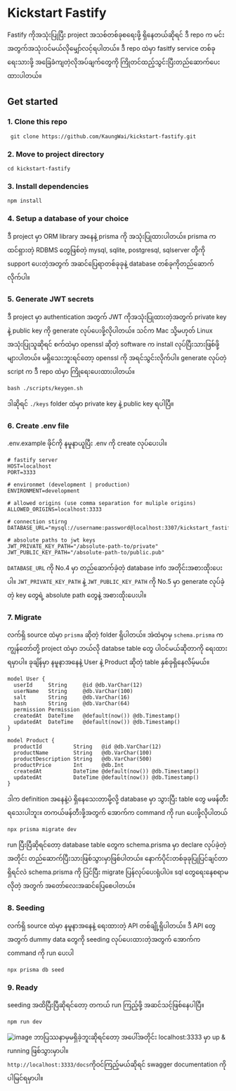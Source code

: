 # Kickstart Fastify
Fastify ကိုအသုံးပြုပြီး project အသစ်တစ်ခု‌စရေးဖို့ ရှိနေတယ်ဆိုရင် ဒီ repo က မင်းအတွက်အသုံးဝင်မယ်လိုမျှော်လင့်ရပါတယ်။ ဒီ repo ထဲမှာ fasitfy service တစ်ခုရေးသားဖို့ အခြေခံကျတဲ့လိုအပ်ချက်တွေကို ကြိုတင်ထည့်သွင်းပြီးတည်ဆောက်ပေးထားပါတယ်။

## Get started
### 1. Clone this repo
``` console
 git clone https://github.com/KaungWai/kickstart-fastify.git
```
### 2. Move to project directory
``` console
cd kickstart-fastify
```
### 3. Install dependencies
``` console
npm install
```
### 4. Setup a database of your choice
ဒီ project မှာ ORM library အနေနဲ့ prisma ကို အသုံးပြုထားပါတယ်။ prisma ကထင်ရှားတဲ့ RDBMS တွေဖြစ်တဲ့ mysql, sqlite, postgresql, sqlserver တို့ကို support ပေးတဲ့အတွက် အဆင်ပြေရာတစ်ခုခုနဲ့ database တစ်ခုကိုတည်ဆောက်လိုက်ပါ။ 

### 5. Generate JWT secrets
ဒီ project မှာ authentication အတွက် JWT ကိုအသုံးပြုထားတဲ့အတွက် private key နဲ့ public key ကို generate လုပ်ပေးဖို့လိုပါတယ်။ သင်က Mac သို့မဟုတ် Linux အသုံးပြုသူဆိုရင် စက်ထဲမှာ openssl ဆိုတဲ့ software က install လုပ်ပြီးသားဖြစ်ဖို့များပါတယ်။ မရှိသေးဘူးရင်တော့ openssl ကို အရင်သွင်းလိုက်ပါ။ generate လုပ်တဲ့ script က ဒီ repo ထဲမှာ ကြို‌ရေးပေးထားပါတယ်။ 
``` console
bash ./scripts/keygen.sh
```
ဒါဆိုရင် `./keys` folder ထဲမှာ private key နဲ့ public key ရပါပြီ။
### 6. Create .env file
.env.example ဖိုင်ကို နမူနာယူပြီး .env ကို create လုပ်ပေးပါ။
``` env
# fastify server
HOST=localhost
PORT=3333

# environmet (development | production)
ENVIRONMENT=development

# allowed origins (use comma separation for muliple origins)
ALLOWED_ORIGINS=localhost:3333

# connection stirng
DATABASE_URL="mysql://username:password@localhost:3307/kickstart_fastify"

# absolute paths to jwt keys
JWT_PRIVATE_KEY_PATH="/absolute-path-to/private"
JWT_PUBLIC_KEY_PATH="/absolute-path-to/public.pub"
```
`DATABASE_URL` ကို No.4 မှာ တည်ဆောက်ခဲ့တဲ့ database info အတိုင်းအစားထိုးပေးပါ။ `JWT_PRIVATE_KEY_PATH` နဲ့ `JWT_PUBLIC_KEY_PATH` ကို No.5 မှာ generate လုပ်ခဲ့တဲ့ key ‌တွေရဲ့ absolute path တွေနဲ့ အစားထိုးပေးပါ။

### 7. Migrate
လက်ရှိ source ထဲမှာ `prisma` ဆိုတဲ့ folder ရှိပါတယ်။ အဲထဲမှာမှ `schema.prisma` က ကျွန်တော်တို့ project ထဲမှာ ဘယ်လို databse table တွေ ပါဝင်မယ်ဆိုတာကို ‌ရေးထားရမှာပါ။ ခုချိန်မှာ နမူနာ‌အနေနဲ့ User နဲ့ Product ဆိုတဲ့ table နှစ်ခုရှိနေလိမ့်မယ်။
```
model User {
  userId     String     @id @db.VarChar(12)
  userName   String     @db.VarChar(100)
  salt       String     @db.VarChar(16)
  hash       String     @db.VarChar(64)
  permission Permission
  createdAt  DateTime   @default(now()) @db.Timestamp()
  updatedAt  DateTime   @default(now()) @db.Timestamp()
}

model Product {
  productId          String   @id @db.VarChar(12)
  productName        String   @db.VarChar(100)
  productDescription String   @db.VarChar(500)
  productPrice       Int      @db.Int
  createdAt          DateTime @default(now()) @db.Timestamp()
  updatedAt          DateTime @default(now()) @db.Timestamp()
}
```
ဒါက definition အနေနဲ့ပဲ ရှိနေသေးတာမို့လို့ database မှာ သွားပြီး table တွေ မဖန်တီးရသေးပါဘူး။ တကယ်ဖန်တီးဖို့အတွက် ‌အောက်က command ကို run ပေးဖို့လိုပါတယ်
```
npx prisma migrate dev
```
run ပြီးပြီဆိုရင်တော့ database table တွေက schema.prisma မှာ declare လုပ်ခဲ့တဲ့အတိုင်း တည်ဆောက်ပြီးသားဖြစ်သွားမှာဖြစ်ပါတယ်။ နောက်ပိုင်းတစ်ခုခုပြုပြင်ချင်တာရှိရင်လဲ schema.prisma ကို ပြင်ပြီး migrate ပြန်လုပ်ပေးရုံပါပဲ။ sql တွေ‌ရေးနေစရာမလိုတဲ့ အတွက် အတော်လေးအဆင်ပြေစေပါတယ်။

### 8. Seeding
လက်ရှိ source ထဲမှာ နမူနာအနေနဲ့ ရေးထားတဲ့ API တစ်ချို့ရှိပါတယ်။ ဒီ API တွေအတွက် dummy data တွေကို seeding လုပ်ပေးထားတဲ့အတွက် အောက်က command ကို run ပေးပါ
```
npx prisma db seed
```

### 9. Ready
seeding အထိပြီးပြီဆိုရင်တော့ တကယ် run ကြည့်ဖို့ အဆင်သင့်ဖြစ်နေပါပြီ။ 
```
npm run dev
```
![image](https://user-images.githubusercontent.com/30652148/208295042-3f1bc66d-dfe9-491c-a6fd-2364fb14dc97.png)
ဘာပြဿနာမှမရှိခဲ့ဘူးဆိုရင်တော့ အပေါ်အတိုင်း localhost:3333 မှာ up & running ဖြစ်သွားမှာပါ။ 
<br>
`http://localhost:3333/docs`ကိုဝင်ကြည့်မယ်ဆိုရင် swagger documentation ကိုပါမြင်ရမှာပါ။
